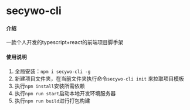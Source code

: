 # secywo-cli

#### 介绍

一款个人开发的typescript+react的前端项目脚手架

#### 使用说明

1. 全局安装：`npm i secywo-cli -g`
2. 新建项目文件夹，在当前文件夹执行命令`secywo-cli init` 来拉取项目模板
3. 执行`npm install`安装所需依赖
4. 执行`npm run start`启动本地开发环境服务器
5. 执行`npm run build`进行打包构建

